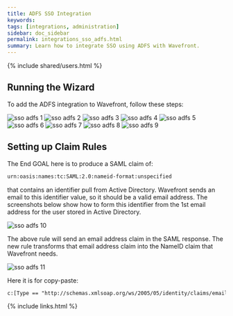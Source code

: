 ```yaml
---
title: ADFS SSO Integration
keywords:
tags: [integrations, administration]
sidebar: doc_sidebar
permalink: integrations_sso_adfs.html
summary: Learn how to integrate SSO using ADFS with Wavefront.
---
```


{% include shared/users.html %}

## Running the Wizard
 
To add the ADFS integration to Wavefront, follow these steps:

![sso adfs 1](images/sso_adfs_1.png)
![sso adfs 2](images/sso_adfs_2.png)
![sso adfs 3](images/sso_adfs_3.png)
![sso adfs 4](images/sso_adfs_4.png)
![sso adfs 5](images/sso_adfs_5.png)
![sso adfs 6](images/sso_adfs_6.png)
![sso adfs 7](images/sso_adfs_7.png)
![sso adfs 8](images/sso_adfs_8.png)
![sso adfs 9](images/sso_adfs_9.png)

## Setting up Claim Rules
 
The End GOAL here is to produce a SAML claim of:

```xml
urn:oasis:names:tc:SAML:2.0:nameid-format:unspecified
```

that contains an identifier pull from Active Directory. Wavefront sends an email to this identifier value, so it should be a valid email address. The screenshots below show how to form this identifier from the 1st email address for the user stored in Active Directory.

![sso adfs 10](images/sso_adfs_10.png)

The above rule will send an email address claim in the SAML response. The new rule transforms that email address claim into the NameID claim that Wavefront needs.

![sso adfs 11](images/sso_adfs_11.png)

Here it is for copy-paste:

```xml
c:[Type == "http://schemas.xmlsoap.org/ws/2005/05/identity/claims/emailaddress"] => issue(Type = "http://schemas.xmlsoap.org/ws/2005/05/identity/claims/nameidentifier", Issuer = c.Issuer, OriginalIssuer = c.OriginalIssuer, Value = c.Value, ValueType = c.ValueType, Properties["http://schemas.xmlsoap.org/ws/2005/05/identity/claimproperties /format"] = "urn:oasis:names:tc:SAML:2.0:nameid-format:unspecified");
```

{% include links.html %}
